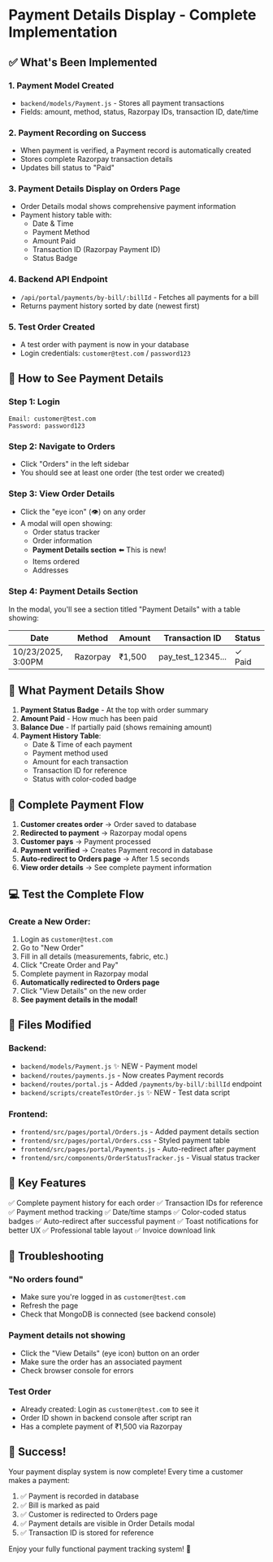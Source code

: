 # Payment Details Display - Complete Implementation

## ✅ What's Been Implemented

### 1. **Payment Model Created**
   - `backend/models/Payment.js` - Stores all payment transactions
   - Fields: amount, method, status, Razorpay IDs, transaction ID, date/time

### 2. **Payment Recording on Success**
   - When payment is verified, a Payment record is automatically created
   - Stores complete Razorpay transaction details
   - Updates bill status to "Paid"

### 3. **Payment Details Display on Orders Page**
   - Order Details modal shows comprehensive payment information
   - Payment history table with:
     - Date & Time
     - Payment Method
     - Amount Paid
     - Transaction ID (Razorpay Payment ID)
     - Status Badge

### 4. **Backend API Endpoint**
   - `/api/portal/payments/by-bill/:billId` - Fetches all payments for a bill
   - Returns payment history sorted by date (newest first)

### 5. **Test Order Created**
   - A test order with payment is now in your database
   - Login credentials: `customer@test.com` / `password123`

## 🚀 How to See Payment Details

### Step 1: Login
```
Email: customer@test.com
Password: password123
```

### Step 2: Navigate to Orders
- Click "Orders" in the left sidebar
- You should see at least one order (the test order we created)

### Step 3: View Order Details
- Click the "eye icon" (👁️) on any order
- A modal will open showing:
  - Order status tracker
  - Order information
  - **Payment Details section** ⬅️ This is new!
  - Items ordered
  - Addresses

### Step 4: Payment Details Section
In the modal, you'll see a section titled "Payment Details" with a table showing:

| Date               | Method   | Amount | Transaction ID     | Status     |
|--------------------|----------|--------|-------------------|------------|
| 10/23/2025, 3:00PM | Razorpay | ₹1,500 | pay_test_12345... | ✓ Paid     |

## 🎨 What Payment Details Show

1. **Payment Status Badge** - At the top with order summary
2. **Amount Paid** - How much has been paid
3. **Balance Due** - If partially paid (shows remaining amount)
4. **Payment History Table**:
   - Date & Time of each payment
   - Payment method used
   - Amount for each transaction
   - Transaction ID for reference
   - Status with color-coded badge

## 🔄 Complete Payment Flow

1. **Customer creates order** → Order saved to database
2. **Redirected to payment** → Razorpay modal opens
3. **Customer pays** → Payment processed
4. **Payment verified** → Creates Payment record in database
5. **Auto-redirect to Orders page** → After 1.5 seconds
6. **View order details** → See complete payment information

## 💻 Test the Complete Flow

### Create a New Order:
1. Login as `customer@test.com`
2. Go to "New Order"
3. Fill in all details (measurements, fabric, etc.)
4. Click "Create Order and Pay"
5. Complete payment in Razorpay modal
6. **Automatically redirected to Orders page**
7. Click "View Details" on the new order
8. **See payment details in the modal!**

## 📁 Files Modified

### Backend:
- `backend/models/Payment.js` ✨ NEW - Payment model
- `backend/routes/payments.js` - Now creates Payment records
- `backend/routes/portal.js` - Added `/payments/by-bill/:billId` endpoint
- `backend/scripts/createTestOrder.js` ✨ NEW - Test data script

### Frontend:
- `frontend/src/pages/portal/Orders.js` - Added payment details section
- `frontend/src/pages/portal/Orders.css` - Styled payment table
- `frontend/src/pages/portal/Payments.js` - Auto-redirect after payment
- `frontend/src/components/OrderStatusTracker.js` - Visual status tracker

## 🎯 Key Features

✅ Complete payment history for each order
✅ Transaction IDs for reference
✅ Payment method tracking
✅ Date/time stamps
✅ Color-coded status badges
✅ Auto-redirect after successful payment
✅ Toast notifications for better UX
✅ Professional table layout
✅ Invoice download link

## 🐛 Troubleshooting

### "No orders found"
- Make sure you're logged in as `customer@test.com`
- Refresh the page
- Check that MongoDB is connected (see backend console)

### Payment details not showing
- Click the "View Details" (eye icon) button on an order
- Make sure the order has an associated payment
- Check browser console for errors

### Test Order
- Already created: Login as `customer@test.com` to see it
- Order ID shown in backend console after script ran
- Has a complete payment of ₹1,500 via Razorpay

## 🎉 Success!

Your payment display system is now complete! Every time a customer makes a payment:
1. ✅ Payment is recorded in database
2. ✅ Bill is marked as paid
3. ✅ Customer is redirected to Orders page
4. ✅ Payment details are visible in Order Details modal
5. ✅ Transaction ID is stored for reference

Enjoy your fully functional payment tracking system! 🚀








